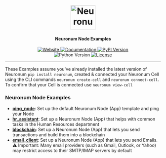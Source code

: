 <h1 align="center">
  <img src="https://neuronum.net/static/neuronum.svg" alt="Neuronum" width="80">
</h1>
<h4 align="center">Neuronum Node Examples</h4>

<p align="center">
  <a href="https://neuronum.net">
    <img src="https://img.shields.io/badge/Website-Neuronum-blue" alt="Website">
  </a>
  <a href="https://github.com/neuronumcybernetics/neuronum">
    <img src="https://img.shields.io/badge/Docs-Read%20now-green" alt="Documentation">
  </a>
  <a href="https://pypi.org/project/neuronum/">
    <img src="https://img.shields.io/pypi/v/neuronum.svg" alt="PyPI Version">
  </a><br>
  <img src="https://img.shields.io/badge/Python-3.8%2B-yellow" alt="Python Version">
  <a href="https://github.com/neuronumcybernetics/neuronum/blob/main/LICENSE.md">
    <img src="https://img.shields.io/badge/License-MIT-blue.svg" alt="License">
  </a>
</p>

---
These Examples assume you've already installed the latest version of Neuronum `pip install neuronum`, created & connected your Neuronum Cell using the CLI commands `neuronum create-cell` and `neuronum connect-cell`. To confirm that your Cell is connected use `neuronum view-cell`

### **Neuronum Node Examples**
- [**ping_node**](https://github.com/neuronumcybernetics/neuronum/tree/main/features/nodes/examples/ping_node): Set up the default Neuronum Node (App) template and ping your Node
- [**hr_assistant**](https://github.com/neuronumcybernetics/neuronum/tree/main/features/nodes/hr_assistant): Set up a Neuronum Node (App) that helps with common tasks in the Human Resources department
- [**blockchain**](https://github.com/neuronumcybernetics/neuronum/tree/main/features/nodes/blockchain): Set up a Neuronum Node (App) that lets you send transactions and build them into a blockchain
- [**email_client**](https://github.com/neuronumcybernetics/neuronum/tree/main/features/nodes/email_client): Set up a Neuronum Node (App) that lets you send Emails.  ⚠️ Important: Many email providers (such as Gmail, Outlook, or Yahoo) may restrict access to their SMTP/IMAP servers by default

